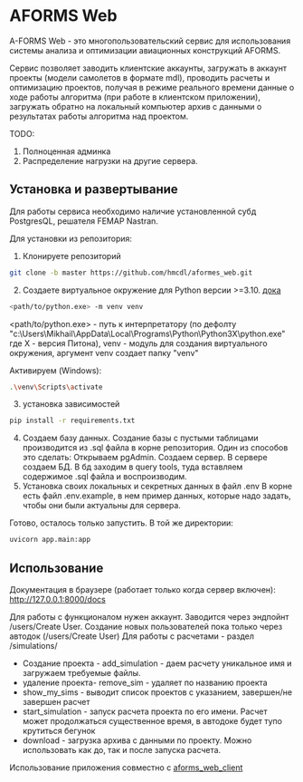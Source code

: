 # AFORMS Web

A-FORMS Web - это многопользовательский сервис для использования системы анализа и оптимизации авиационных конструкций AFORMS.

Сервис позволяет заводить клиентские аккаунты, загружать в аккаунт проекты (модели самолетов в формате mdl), проводить расчеты и оптимизацию проектов, получая в режиме реального времени данные о ходе работы алгоритма (при работе в клиентском приложении), загружать обратно на локальный компьютер архив с данными о результатах работы алгоритма над проектом. 

TODO:
1. Полноценная админка 
2. Распределение нагрузки на другие сервера.

## Установка и развертывание

Для работы сервиса необходимо наличие установленной субд PostgresQL, решателя FEMAP Nastran.

Для установки из репозитория:

1. Клонируете репозиторий
```bash
git clone -b master https://github.com/hmcdl/aformes_web.git
```

2. Создаете виртуальное окружение для Python версии >=3.10. [дока](https://docs.python.org/3/library/venv.html "документация по venv")
```bash
<path/to/python.exe> -m venv venv
```
<path/to/python.exe> - путь к интерпретатору (по дефолту "c:\Users\Mikhail\AppData\Local\Programs\Python\Python3X\python.exe" где Х - версия Питона), venv - модуль для создания виртуального окружения, аргумент venv создает папку "venv"

Активируем (Windows):
```bash
.\venv\Scripts\activate
```
3. установка зависимостей
```bash
pip install -r requirements.txt
```
4. Создаем базу данных. Создание базы с пустыми таблицами производится из .sql файла в корне репозитория. Один из способов это сделать:
Открываем pgAdmin. Создаем сервер. В сервере создаем БД. В бд заходим в query tools, туда вставляем содержимое .sql файла и воспроизводим.
5. Установка своих локальных и секретных данных в файл .env
 В корне есть файл .env.example, в нем пример данных, которые надо задать, чтобы они были актуальны для сервера.

Готово, осталось только запустить. В той же директории:
```bash
uvicorn app.main:app
```

## Использование
Документация в браузере (работает только когда сервер включен): 
http://127.0.0.1:8000/docs 

Для работы с функционалом нужен аккаунт. Заводится через эндпойнт /users/Create User. 
Создание новых пользователей пока только через автодок (/users/Create User)
Для работы с расчетами - раздел /simulations/
- Создание проекта - add_simulation - даем расчету уникальное имя и загружаем требуемые файлы. 
- удаление проекта- remove_sim - удаляет по названию проекта
- show_my_sims - выводит список проектов с указанием, завершен/не завершен расчет
- start_simulation - запуск расчета проекта по его имени. Расчет может продолжаться существенное время, в автодоке будет тупо крутиться бегунок
- download - загрузка архива с данными по проекту. Можно использовать как до, так и после запуска расчета.

Использование приложения совместно с [aforms_web_client](https://github.com/hmcdl/aformes_web_client "клиент для АПИ")


